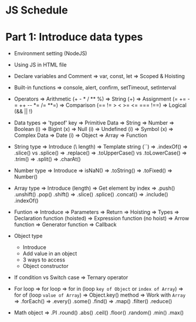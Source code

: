 # JS Schedule
# Part 1: Introduce data types

- Environment setting (NodeJS)

- Using JS in HTML file

- Declare variables and Comment
	=> var, const, let
  => Scoped & Hoisting

- Built-in functions
	=> console, alert, confirm, setTimeout, setInterval

- Operators
  => Arithmetic (+  -  *  /  **  %)
  => String (+)
  => Assignment (=  +=  -=  ++  --  *=  /=  **=)
  => Comparison (==  !=  >  <  >=  <=  ===  !==)
  => Logical (&&  ||  !)
  
- Data types
  => 'typeof' key
  => Primitive Data
    => String
    => Number
    => Boolean (i)
    => Bigint (x)
    => Null (i)
    => Undefined (i)
    => Symbol (x)
  => Complex Data
    => Date (i)
    => Object
    => Array
    => Function

- String type
  => Introduce (\  length)
  => Template string (``)
  => .indexOf()
  => .slice() vs .splice()
  => .replace()
  => .toUpperCase() vs .toLowerCase()
  => .trim()
  => .split()
  => .charAt()

- Number type
  => Introduce
  => isNaN()
  => .toString()
  => .toFixed()
  => Number()

- Array type
  => Introduce (length)
  => Get element by index
  => .push() .unshift() .pop() .shift()
  => .slice() .splice() .concat()
  => .include() .indexOf()

- Funtion
  => Introduce
  => Parameters
  => Return
  => Hoisting
  => Types
    => Declaration function (hoisted) 
    => Expression function (no hoist) 
    => Arrow function
    => Generator function 
  => Callback

- Object type
  - Introduce
  - Add value in an object
  - 3 ways to access
  - Object constructor

- If condition vs Switch case
  => Ternary operator 

- For loop 
  => for loop
  => for in (loop `key of Object` or `index of Array`) 
  => for of (loop `value of Array`)
  => Object.key() method
  => Work with `Array`
    => .forEach()
    => .every() .some() .find()
    => .map() .filter() .reduce()

- Math object
  => .PI .round() .abs() .ceil() .floor() .random() .min() .max()
